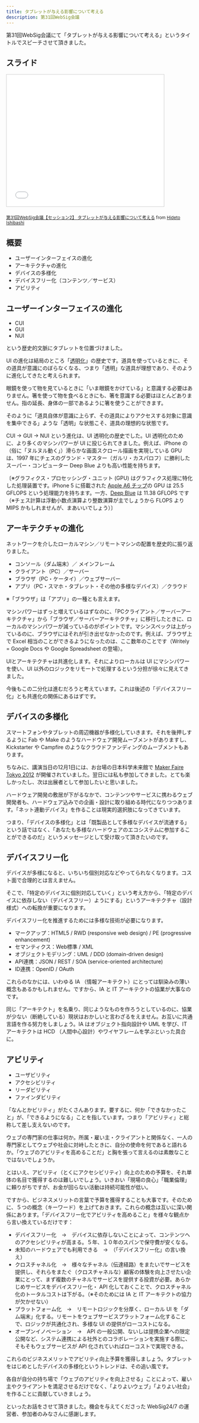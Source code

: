 ```yaml
---
title: タブレットが与える影響について考える
description: 第31回WebSig会議
---
```


第31回WebSig会議にて「タブレットが与える影響について考える」というタイトルでスピーチさせて頂きました。

<section>
  
  <h2>スライド</h2>

  <div class="responsive embed aspect4x3">
    <iframe src="//www.slideshare.net/slideshow/embed_code/15449195" width="425" height="355" frameborder="0" marginwidth="0" marginheight="0" scrolling="no" style="border:1px solid #CCC; border-width:1px; margin-bottom:5px; max-width: 100%;" allowfullscreen> </iframe>
</div>

  <small><a href="//www.slideshare.net/HidetoIshibashi/websig-31st-zerobase-v07-final-note" title="第31回WebSig会議【セッション2】 タブレットが与える影響について考える" target="_blank">第31回WebSig会議【セッション2】 タブレットが与える影響について考える</a> from <a href="//www.slideshare.net/HidetoIshibashi" target="_blank">Hideto Ishibashi</a></small>

</section>

## 概要

- ユーザーインターフェイスの進化
- アーキテクチャの進化
- デバイスの多様化
- デバイスフリー化（コンテンツ／サービス）
- アビリティ

<h2>ユーザーインターフェイスの進化</h2>

<ul>
<li>CUI</li>
<li>GUI</li>
<li>NUI</li>
</ul>

<p>という歴史的文脈にタブレットを位置づけました。</p>

<p>UI の進化は結局のところ「<a href="http://zerobase.jp/blog/2012/10/post_113.html">透明化</a>」の歴史です。道具を使っているときに、その道具が意識にのぼらなくなる、つまり「透明」な道具が理想であり、そのように進化してきたと考えられます。</p>

<p>眼鏡を使って物を見ているときに「いま眼鏡をかけている」と意識する必要はありません。箸を使って物を食べるときにも、箸を意識する必要はほとんどありません。指の延長、身体の一部であるように箸を使うことができます。</p>

<p>そのように「道具自体が意識に上らず、その道具によりアクセスする対象に意識を集中できる」ような「透明」な状態こそ、道具の理想的な状態です。</p>

<p>CUI → GUI → NUI という進化は、UI 透明化の歴史でした。UI 透明化のために、より多くのマシンパワーが UI に投じられてきました。例えば、iPhone の（俗に「ヌルヌル動く」）滑らかな画面スクロール描画を実現している GPU は、1997 年にチェスのグランド・マスター（ガルリ・カスパロフ）に勝利したスーパー・コンピューター Deep Blue よりも高い性能を持ちます。</p>

<p>〔※グラフィクス・プロセッシング・ユニット (GPU) はグラフィクス処理に特化した処理装置です。iPhone 5 に搭載された <a href="http://ja.wikipedia.org/wiki/Apple_A6">Apple A6 チップ</a>の GPU は 25.5 GFLOPS という処理能力を持ちます。一方、<a href="http://en.wikipedia.org/wiki/Deep_Blue_(chess_computer)">Deep Blue</a> は 11.38 GFLOPS です（※チェス計算は浮動小数点演算より整数演算が主でしょうから FLOPS より MIPS かもしれませんが、まあいいでしょう）〕</p>

<h2>アーキテクチャの進化</h2>

<p>ネットワークを介したローカルマシン／リモートマシンの配置を歴史的に振り返りました。</p>

<ul>
<li>コンソール（ダム端末）／ メインフレーム</li>
<li>クライアント（PC）／サーバー</li>
<li>ブラウザ（PC・ケータイ）／ウェブサーバー</li>
<li>アプリ（PC・スマホ・タブレット・その他の多様なデバイス）／クラウド</li>
</ul>

<p>※「ブラウザ」は「アプリ」の一種とも言えます。</p>

<p>マシンパワーはずっと増えているはずなのに、「PCクライアント／サーバーアーキテクチャ」から「ブラウザ／サーバーアーキテクチャ」に移行したときに、ローカルのマシンパワーが減っているのがポイントです。マシンスペックは上がっているのに、ブラウザにはそれが引き出せなかったのです。例えば、ブラウザ上で Excel 相当のことができるようになったのは、ここ数年のことです（Writely = Google Docs や Google Spreadsheet の登場）。</p>

<p>UIとアーキテクチャは共進化します。それによりローカルは UI にマシンパワーを使い、UI 以外のロジックをリモートで処理するという分担が徐々に見えてきました。</p>

<p>今後もこの二分化は進むだろうと考えています。これは後述の「デバイスフリー化」とも共進化の関係にあるはずです。</p>

<h2>デバイスの多様化</h2>

<p>スマートフォンやタブレットの周辺機器が多様化していきます。それを後押しするように Fab や Make のようなハードウェア開発ムーブメントがありますし、 Kickstarter や Campfire のようなクラウドファンディングのムーブメントもあります。</p>

<p>ちなみに、講演当日の12月1日には、お台場の日本科学未来館で <a href="http://makezine.jp/">Maker Faire Tokyo 2012</a> が開催されていました。翌日には私も参加してきました。とても楽しかったし、次は出展者として参加したいと思いました。</p>

<p>ハードウェア開発の敷居が下がるなかで、コンテンツやサービスに携わるウェブ開発者も、ハードウェア込みでの企画・設計に取り組める時代になりつつあります。「ネット連動デバイス」を作ることは現実的選択肢になってきています。</p>

<p>つまり、「デバイスの多様化」とは「既製品として多様なデバイスが流通する」という話ではなく、「あなたも多様なハードウェアのエコシステムに参加することができるのだ」というメッセージとして受け取って頂きたいのです。</p>

<h2>デバイスフリー化</h2>

<p>デバイスが多様になると、いちいち個別対応などやってられなくなります。コスト面で合理的とは言えません。</p>

<p>そこで、「特定のデバイスに個別対応していく」という考え方から、「特定のデバイスに依存しない（デバイスフリー）ようにする」というアーキテクチャ（設計様式）への転換が重要になります。</p>

<p>デバイスフリー化を推進するためには多様な技術が必要になります。</p>

<ul>
<li>マークアップ：HTML5 / RWD (responsive web design) / PE (progressive enhancement)</li>
<li>セマンティクス：Web標準 / XML</li>
<li>オブジェクトモデリング：UML / DDD (domain-driven design)</li>
<li>API連携：JSON / REST / SOA (service-oriented architecture)</li>
<li>ID連携：OpenID / OAuth</li>
</ul>

<p>これらのなかには、いわゆる IA （情報アーキテクト）にとっては馴染みの薄い概念もあるかもしれません。ですから、IA と IT アーキテクトの協業が大事なのです。</p>

<p>同じ「アーキテクト」を名乗り、同じようなものを作ろうとしているのに、協業が少ない（断絶している）現状はおかしいと言わざるをえません。お互いに共通言語を作る努力をしましょう。IA はオブジェクト指向設計や UML を学び、IT アーキテクトは HCD （人間中心設計）やワイヤフレームを学ぶといった具合に。</p>

<h2>アビリティ</h2>

<ul>
<li>ユーザビリティ</li>
<li>アクセシビリティ</li>
<li>リーダビリティ</li>
<li>ファインダビリティ</li>
</ul>

<p>「なんとかビリティ」がたくさんあります。要するに、何か「できなかったこと」が、「できるようになる」ことを指しています。つまり「アビリティ」と総称して差し支えないのです。</p>

<p>ウェブの専門家の仕事は何か。所属・雇い主・クライアントと関係なく、一人の専門家としてウェブや社会に対峙したときに、自分の使命を何であると語れるか。「ウェブのアビリティを高めることだ」と胸を張って言えるのは素敵なことではないでしょうか。</p>

<p>とはいえ、アビリティ（とくにアクセシビリティ）向上のための予算を、それ単体の名目で獲得するのは難しいでしょう。いきおい「現場の良心」「職業倫理」に頼りがちですが、お金が回らない活動は持続可能性が低い。</p>

<p>ですから、ビジネスメリットの言葉で予算を獲得することも大事です。そのために、５つの概念（キーワード）を上げておきます。これらの概念は互いに深い関係にあります。「デバイスフリー化でアビリティを高めること」を様々な観点から言い換えているだけです：</p>

<ul>
<li>デバイスフリー化　→　デバイスに依存しないことによって、コンテンツへのアクセシビリティが高まる。５年、１０年のスパンで保守費が安くなる。</li>
<li>未知のハードウェアでも利用できる　→　（「デバイスフリー化」の言い換え）</li>
<li>クロスチャネル化　→　様々なチャネル（伝達経路）をまたいでサービスを提供し、それらをまたぐ（クロスチャネルな）顧客の体験を向上させたい企業にとって、まず複数のチャネルでサービスを提供する投資が必要。あらかじめサービスをデバイスフリー化・ API 化しておくことで、クロスチャネル化のトータルコストは下がる。（※そのためには IA と IT アーキテクトの協力が欠かせない）</li>
<li>プラットフォーム化　→　リモートロジックを分厚く、ローカル UI を「ダム端末」化する。リモートをウェブサービスプラットフォーム化することで、ロジックが共通化され、多様な UI  の提供がローコストになる。</li>
<li>オープンイノベーション　→　API の一般公開、ないしは提携企業への限定公開など、システム連携による社外とのコラボレーションを実施する際に、そもそもウェブサービスが API 化されていればローコストで実現できる。</li>
</ul>

<p>これらのビジネスメリットでアビリティ向上予算を獲得しましょう。タブレットをはじめとしたデバイスの多様化というトレンドは、その追い風です。</p>

<p>各自が自分の持ち場で「ウェブのアビリティを向上させる」ことによって、雇い主やクライアントを満足させるだけでなく、「よりよいウェブ」「よりよい社会」を作ることに貢献していきましょう。</p>

<p>といったお話をさせて頂きました。機会を与えてくださった WebSig24/7 の運営者、参加者のみなさんに感謝します。</p>